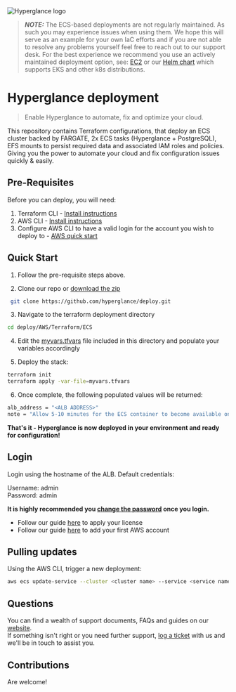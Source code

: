 <picture>
  <source media="(prefers-color-scheme: dark)" srcset="https://raw.githubusercontent.com/hyperglance/deploy/master/files/hyperglance_logo_dark.svg">
  <source media="(prefers-color-scheme: light)" srcset="https://raw.githubusercontent.com/hyperglance/deploy/master/files/hyperglance_logo_dark.svg">
  <img alt="Hyperglance logo" src="https://raw.githubusercontent.com/hyperglance/deploy/master/files/hyperglance_logo_dark.svg">
</picture>

> **_NOTE:_**  The ECS-based deployments are not regularly maintained. As such you may experience issues when using them. We hope this will serve as an example for your own IaC efforts and if you are not able to resolve any problems yourself feel free to reach out to our support desk. For the best experience we recommend you use an actively maintained deployment option, see: [EC2](../EC2) or our [Helm chart](https://github.com/hyperglance/helm-chart) which supports EKS and other k8s distributions.

# Hyperglance deployment

> Enable Hyperglance to automate, fix and optimize your cloud.

This repository contains Terraform configurations, that deploy an ECS cluster backed by FARGATE, 2x ECS tasks (Hyperglance + PostgreSQL), EFS mounts to persist required data and associated IAM roles and policies. Giving you the power to automate your cloud and fix configuration issues quickly & easily.

## Pre-Requisites

Before you can deploy, you will need:

1. Terraform CLI - [Install instructions](https://learn.hashicorp.com/tutorials/terraform/install-cli)
2. AWS CLI - [Install instructions](https://docs.aws.amazon.com/cli/latest/userguide/cli-chap-install.html)
3. Configure AWS CLI to have a valid login for the account you wish to deploy to - [AWS quick start](https://docs.aws.amazon.com/cli/latest/userguide/cli-configure-quickstart.html)

## Quick Start

1. Follow the pre-requisite steps above.

2. Clone our repo or [download the zip](https://github.com/hyperglance/deploy/archive/refs/heads/master.zip)

 ```bash
  git clone https://github.com/hyperglance/deploy.git
 ```

3. Navigate to the terraform deployment directory

 ```bash
 cd deploy/AWS/Terraform/ECS
 ```

4. Edit the [myvars.tfvars](myvars.tfvars) file included in this directory and populate your variables accordingly

5. Deploy the stack:

  ```bash
  terraform init
  terraform apply -var-file=myvars.tfvars
  ```

6. Once complete, the following populated values will be returned:

 ```bash
 alb_address = "<ALB ADDRESS>"
 note = "Allow 5-10 minutes for the ECS container to become available on the ALB"
 ```

__That's it - Hyperglance is now deployed in your environment and ready for configuration!__

## Login

Login using the hostname of the ALB. Default credentials:

Username: admin  
Password: admin

__It is highly recommended you [change the password](https://support.hyperglance.com/knowledge/how-to-change-hyperglance-login-password) once you login.__

* Follow our guide [here](https://support.hyperglance.com/knowledge/how-to-apply-a-new-license) to apply your license
* Follow our guide [here](https://support.hyperglance.com/knowledge/adding-new-aws-accounts-to-hyperglance) to add your first AWS account

## Pulling updates

Using the AWS CLI, trigger a new deployment:

```bash
aws ecs update-service --cluster <cluster name> --service <service name> --force-new-deployment --region <region>
```

## Questions

You can find a wealth of support documents, FAQs and guides on our [website](https://support.hyperglance.com).  
If something isn't right or you need further support, [log a ticket](https://support.hyperglance.com/knowledge/kb-tickets/new) with us and we'll be in touch to assist you.

## Contributions

Are welcome!
